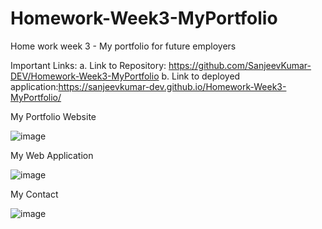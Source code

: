 # Homework-Week3-MyPortfolio
Home work week 3 - My portfolio for future employers

Important Links:
a. Link to Repository: https://github.com/SanjeevKumar-DEV/Homework-Week3-MyPortfolio
b. Link to deployed application:https://sanjeevkumar-dev.github.io/Homework-Week3-MyPortfolio/

My Portfolio Website

![image](https://user-images.githubusercontent.com/93074312/144735444-d8f4cfcb-bc13-43ea-88f5-8df3de99d08b.png)

My Web Application

![image](https://user-images.githubusercontent.com/93074312/144735462-67d6d2e6-b8b8-48a2-9e5c-3e5158085781.png)

My Contact

![image](https://user-images.githubusercontent.com/93074312/144735471-05133298-6d8f-494c-b165-a5e0dfcf35c4.png)

